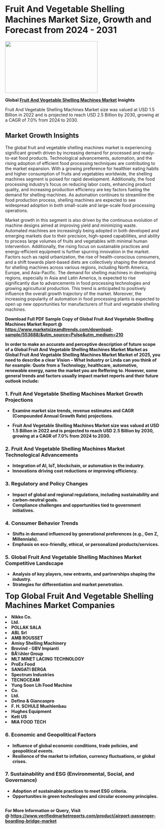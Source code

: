 <H1>Fruit And Vegetable Shelling Machines Market Size, Growth and Forecast from 2024 - 2031</H1><img class="aligncenter size-medium wp-image-584254" src="https://thirdeyenews.in/wp-content/uploads/2024/09/Global-Market-Research-300x168.jpeg" alt="" width="300" height="168" /><p><strong>Global&nbsp;<a href="https://www.marketsizeandtrends.com/download-sample/553688/&amp;utm_source=Pulse&amp;utm_medium=210">Fruit And Vegetable Shelling Machines Market</a> Insights</strong></p><p>Fruit And Vegetable Shelling Machines Market size was valued at USD 1.5 Billion in 2022 and is projected to reach USD 2.5 Billion by 2030, growing at a CAGR of 7.0% from 2024 to 2030.</p><p><h2>Market Growth Insights</h2> <p>The global fruit and vegetable shelling machines market is experiencing significant growth driven by increasing demand for processed and ready-to-eat food products. Technological advancements, automation, and the rising adoption of efficient food processing techniques are contributing to the market expansion. With a growing preference for healthier eating habits and higher consumption of fruits and vegetables worldwide, the shelling machines segment is poised for rapid development. Additionally, the food processing industry’s focus on reducing labor costs, enhancing product quality, and increasing production efficiency are key factors fueling the demand for shelling machines. As automation continues to streamline the food production process, shelling machines are expected to see widespread adoption in both small-scale and large-scale food processing operations.</p> <p><strong></strong></p> <p>Market growth in this segment is also driven by the continuous evolution of machine designs aimed at improving yield and minimizing waste. Automated machines are increasingly being adopted in both developed and emerging markets due to their precision, high-speed capabilities, and ability to process large volumes of fruits and vegetables with minimal human intervention. Additionally, the rising focus on sustainable practices and energy-efficient equipment is further spurring innovation in the market. Factors such as rapid urbanization, the rise of health-conscious consumers, and a shift towards plant-based diets are collectively shaping the demand for shelling machines across various regions, including North America, Europe, and Asia-Pacific. The demand for shelling machines in developing regions, especially in Asia and Latin America, is expected to rise significantly due to advancements in food processing technologies and growing agricultural production. This trend is anticipated to positively influence the overall growth trajectory of the market. Moreover, the increasing popularity of automation in food processing plants is expected to open up new opportunities for manufacturers of fruit and vegetable shelling machines.</p> <p><strong></p><p><span class=""><strong>Download Full PDF Sample Copy of Global Fruit And Vegetable Shelling Machines Market Report</strong> @ <a href="https://www.marketsizeandtrends.com/download-sample/553688/&amp;utm_source=Pulse&amp;utm_medium=210" target="_blank">https://www.marketsizeandtrends.com/download-sample/553688/&amp;utm_source=Pulse&amp;utm_medium=210</a></span></p><p>In order to make an accurate and perceptive description of future scope of a Global&nbsp;Fruit And Vegetable Shelling Machines Market Market as Global&nbsp;Fruit And Vegetable Shelling Machines Market Market of 2025, you need to describe a clear Vision &ndash; What Industry or Linda can you think of for example: Quote from a Technology, healthcare, automotive, renewable energy, name the market you are Reffering to. However, some general trends and factors usually impact market reports and their future outlook include:</p><h3>1.&nbsp;<strong>Fruit And Vegetable Shelling Machines Market Growth Projections</strong></h3><ul><li>Examine market size trends, revenue estimates and CAGR (Compounded Annual Growth Rate) projections.</li><li><p>Fruit And Vegetable Shelling Machines Market size was valued at USD 1.5 Billion in 2022 and is projected to reach USD 2.5 Billion by 2030, growing at a CAGR of 7.0% from 2024 to 2030.</p></li></ul><h3>2.&nbsp;<strong>Fruit And Vegetable Shelling Machines Market Technological Advancements</strong></h3><ul><li>Integration of AI, IoT, blockchain, or automation in the industry.</li><li>Innovations driving cost reductions or improving efficiency.</li></ul><h3>3.&nbsp;<strong>Regulatory and Policy Changes</strong></h3><ul><li>Impact of global and regional regulations, including sustainability and carbon-neutral goals.</li><li>Compliance challenges and opportunities tied to government initiatives.</li></ul><h3>4.&nbsp;<strong>Consumer Behavior Trends</strong></h3><ul><li>Shifts in demand influenced by generational preferences (e.g., Gen Z, Millennials).</li><li>Emphasis on eco-friendly, ethical, or personalized products/services.</li></ul><h3>5.&nbsp;<strong>Global Fruit And Vegetable Shelling Machines Market Competitive Landscape</strong></h3><ul><li>Analysis of key players, new entrants, and partnerships shaping the industry.</li><li>Strategies for differentiation and market penetration.</li></ul><p data-pm-slice="1 1 []"><span style="color: inherit; font-family: inherit; font-size: 25px;">Top Global Fruit And Vegetable Shelling Machines Market Companies</span></p><div class="" data-test-id=""><p><li>Nikko Co.</li><li> Ltd.</li><li> POLLAK SALA</li><li> ABL Srl</li><li> AMB ROUSSET</li><li> Amisy Shelling Machinery</li><li> Brovind - GBV Impianti</li><li> BÃ¼hler Group</li><li> MLT MINET LACING TECHNOLOGY</li><li> ProEx Food</li><li> SANGATI BERGA</li><li> Spectrum Industries</li><li> TECNOCEAM</li><li> Yung Soon Lih Food Machine</li><li> Co.</li><li> Ltd.</li><li> Defino & Giancaspro</li><li> F. H. SCHULE Muehlenbau</li><li> Hughes Equipment</li><li> Kett US</li><li> MIA FOOD TECH</li></p></div><h3>6.&nbsp;<strong>Economic and Geopolitical Factors</strong></h3><ul><li>Influence of global economic conditions, trade policies, and geopolitical events.</li><li>Resilience of the market to inflation, currency fluctuations, or global crises.</li></ul><h3>7.&nbsp;<strong>Sustainability and ESG (Environmental, Social, and Governance)</strong></h3><ul><li>Adoption of sustainable practices to meet ESG criteria.</li><li>Opportunities in green technologies and circular economy principles.</li></ul><h2><strong style="font-size: 14px;">For More Information or Query, Visit @&nbsp;</strong><a style="background-color: #ffffff; font-size: 14px;" href="https://www.marketsizeandtrends.com/report/fruit-and-vegetable-shelling-machines-market/" target="_blank">https://www.verifiedmarketreports.com/product/airport-passenger-boarding-bridge-market</a></h2>
